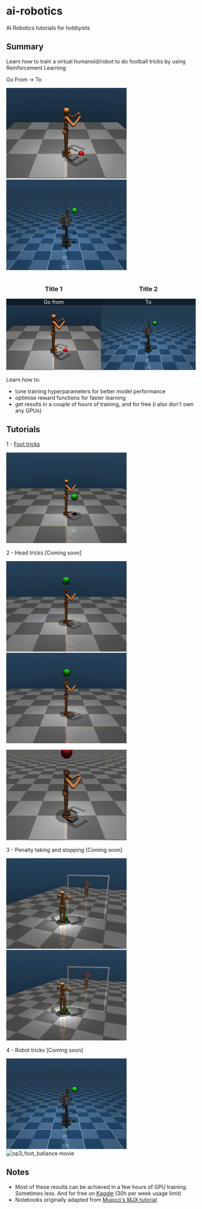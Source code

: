# ai-robotics
AI Robotics tutorials for hobbyists

## Summary
Learn how to train a virtual humanoid/robot to do football tricks by using Reinforcement Learning

Go From -> To

![humanoid_falling movie](https://github.com/goncalog/ai-robotics/raw/main/gifs/first.gif)
![op3_foot_bounces movie](https://github.com/goncalog/ai-robotics/raw/main/gifs/op3_17.gif)

<div style="display:flex; justify-content:center;">
  <div style="flex:1; text-align:center;">
    <h3>Title 1</h3>
    <div style="position:relative;">
      <img src="https://github.com/goncalog/ai-robotics/raw/main/gifs/first.gif" alt="humanoid falling" style="width:100%;">
      <div style="position:absolute;top:0;left:0;background-color:rgba(0,0,0,0.5);color:white;width:100%;text-align:center;">Go from</div>
    </div>
  </div>
  <div style="flex:1; text-align:center;">
    <h3>Title 2</h3>
    <div style="position:relative;">
      <img src="https://github.com/goncalog/ai-robotics/raw/main/gifs/op3_17.gif" alt="op3 foot bounces" style="width:100%;">
      <div style="position:absolute;top:0;left:0;background-color:rgba(0,0,0,0.5);color:white;width:100%;text-align:center;">To</div>
    </div>
  </div>
</div>

Learn how to:
- tune training hyperparameters for better model performance
- optimise reward functions for faster learning
- get results in a couple of hours of training, and for free (i also don't own any GPUs)

## Tutorials
1 - [Foot tricks](https://github.com/goncalog/ai-robotics/blob/main/tutorials/foot_tricks.ipynb)

![humanoid_foot_bounces movie](https://github.com/goncalog/ai-robotics/raw/main/gifs/humanoid_foot_84.gif)

2 - Head tricks [Coming soon]

![humanoid_head_bounces movie](https://github.com/goncalog/ai-robotics/raw/main/gifs/humanoid_head_7.gif)
![humanoid_box_head_bounces movie](https://github.com/goncalog/ai-robotics/raw/main/gifs/humanoid_box_head_30.gif)

![humanoid_head_ballance movie](https://github.com/goncalog/ai-robotics/raw/main/gifs/humanoid_head_balance.gif)

3 - Penalty taking and stopping [Coming soon]

![great_goal movie](https://github.com/goncalog/ai-robotics/raw/main/gifs/great_goal.gif)
![great_save movie](https://github.com/goncalog/ai-robotics/raw/main/gifs/great_save.gif)

4 - Robot tricks [Coming soon]

![op3_foot_bounces movie](https://github.com/goncalog/ai-robotics/raw/main/gifs/op3_17.gif)
![op3_foot_ballance movie](https://github.com/goncalog/ai-robotics/raw/main/gifs/op3_foot_ballance.gif)

## Notes
* Most of these results can be achieved in a few hours of GPU training. Sometimes less. And for free on [Kaggle](https://www.kaggle.com/) (30h per week usage limit)
* Notebooks originally adapted from [Mujoco's MJX tutorial](https://colab.research.google.com/github/google-deepmind/mujoco/blob/main/mjx/tutorial.ipynb)
